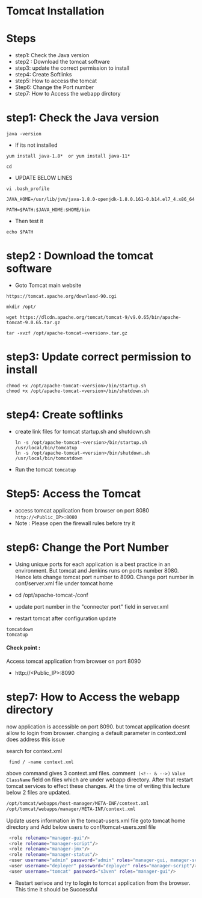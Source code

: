 # Tomcat Installation 
# Steps
- step1: Check the Java version
- step2 : Download the tomcat software
- step3: update the correct permission to install
- step4: Create Softlinks 
- step5:  How to access the tomcat 
- Step6: Change the Port number
- step7: How to Access the webapp dirctory 
# step1: Check the Java version

```
java -version
```
- If its not installed 
```
yum install java-1.8*  or yum install java-11*
```
```
cd
```
- UPDATE BELOW LINES
```
vi .bash_profile
```
```
JAVA_HOME=/usr/lib/jvm/java-1.8.0-openjdk-1.8.0.161-0.b14.el7_4.x86_64
```
```
PATH=$PATH:$JAVA_HOME:$HOME/bin
```
- Then test it 
```
echo $PATH
```
# step2 : Download the tomcat software

- Goto Tomcat main website 

```
https://tomcat.apache.org/download-90.cgi
```
```
mkdir /opt/
```
```
wget https://dlcdn.apache.org/tomcat/tomcat-9/v9.0.65/bin/apache-tomcat-9.0.65.tar.gz
```
```
tar -xvzf /opt/apache-tomcat-<version>.tar.gz
```
# step3: Update correct permission to install

```
chmod +x /opt/apache-tomcat-<version>/bin/startup.sh 
chmod +x /opt/apache-tomcat-<version>/bin/shutdown.sh
```
# step4: Create softlinks

- create link files for tomcat startup.sh and shutdown.sh 
   ```
   ln -s /opt/apache-tomcat-<version>/bin/startup.sh /usr/local/bin/tomcatup
   ln -s /opt/apache-tomcat-<version>/bin/shutdown.sh /usr/local/bin/tomcatdown
   
   ```
- Run the tomcat ```tomcatup```

# Step5: Access the Tomcat 
- access tomcat application from browser on port 8080  
 ``` http://<Public_IP>:8080 ```
- Note : Please open the firewall rules before try it 
# step6: Change the Port Number

- Using unique ports for each application is a best practice in an environment. But tomcat and Jenkins runs on ports number 8080. Hence lets change tomcat port number to 8090. Change port number in conf/server.xml file under tomcat home
   
 - cd /opt/apache-tomcat-<version>/conf
-  update port number in the "connecter port" field in server.xml
-  restart tomcat after configuration update
```
tomcatdown
tomcatup
```
#### Check point :
Access tomcat application from browser on port 8090  
 - http://<Public_IP>:8090
  
 # step7: How to Access the webapp directory 
  
  now application is accessible on port 8090. but tomcat application doesnt allow to login from browser. changing a default parameter in context.xml does address this issue
   
   search for context.xml
  ```
   find / -name context.xml
   ```
above command gives 3 context.xml files. comment``` (<!-- & -->)```  `Value ClassName` field on files which are under webapp directory. 
After that restart tomcat services to effect these changes. 
At the time of writing this lecture below 2 files are updated. 
   ```sh 
   /opt/tomcat/webapps/host-manager/META-INF/context.xml
   /opt/tomcat/webapps/manager/META-INF/context.xml
  ```
  
  Update users information in the tomcat-users.xml file
goto tomcat home directory and Add below users to conf/tomcat-users.xml file
   ```sh
	<role rolename="manager-gui"/>
	<role rolename="manager-script"/>
	<role rolename="manager-jmx"/>
	<role rolename="manager-status"/>
	<user username="admin" password="admin" roles="manager-gui, manager-script, manager-jmx, manager-status"/>
	<user username="deployer" password="deployer" roles="manager-script"/>
	<user username="tomcat" password="s3ven" roles="manager-gui"/>
  
  ```
  - Restart serivce and try to login to tomcat application from the browser. This time it should be Successful
  

